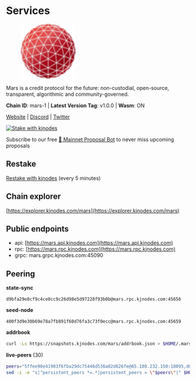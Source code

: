 # Services

<figure><img src="https://raw.githubusercontent.com/kj89/cosmos-images/main/logos/mars.png" width="150" alt=""><figcaption></figcaption></figure>

Mars is a credit protocol for the future: non-custodial,  open-source, transparent, algorithmic and community-governed.

**Chain ID**: mars-1 | **Latest Version Tag**: v1.0.0 | **Wasm**: ON

[Website](https://marsprotocol.io) | [Discord](https://discord.gg/marsprotocol) | [Twitter](https://twitter.com/mars_protocol)

[![Stake with kjnodes](https://i.ibb.co/cr44Q8j/button-stake-with-kjnodes.png)](https://restake.app/mars/marsvaloper1p9t4gr40rnpdwqacxgcqp7ffrfw908nu020g4n)

Subscribe to our free [🤖 Mainnet Proposal Bot](https://t.me/kjnodes_proposal_bot) to never miss upcoming proposals

## Restake

[Restake with kjnodes](https://restake.app/mars/marsvaloper1p9t4gr40rnpdwqacxgcqp7ffrfw908nu020g4n) (every 5 minutes)
## Chain explorer
[https://explorer.kjnodes.com/mars](https://explorer.kjnodes.com/mars)

## Public endpoints

* api: [https://mars.api.kjnodes.com](https://mars.api.kjnodes.com)
* rpc: [https://mars.rpc.kjnodes.com](https://mars.rpc.kjnodes.com)
* grpc: mars.grpc.kjnodes.com:45090

## Peering

**state-sync**

```text
d9bfa29e0cf9c4ce0cc9c26d98e5d97228f93b0b@mars.rpc.kjnodes.com:45656
```

**seed-node**

```text
400f3d9e30b69e78a7fb891f60d76fa3c73f0ecc@mars.rpc.kjnodes.com:45659
```

**addrbook**
```bash
curl -Ls https://snapshots.kjnodes.com/mars/addrbook.json > $HOME/.mars/config/addrbook.json
```

**live-peers** (30)
```bash
peers="5ffee90e41903f6fba29dc75446d536a02d626fe@65.108.232.150:18095,d0dbb50a474888b8bed04bf8a23ac6b8bae443ee@5.79.79.80:18095,04bd5d9511f40dd4bec23cc261d7838d9f8326cf@213.32.24.201:26656,be7d56127ef887d095b2f55f09be5fee1969d922@146.59.52.48:18095,c46be592341987eae20ac681cb08d2abcc02ab9a@137.74.4.20:2000,d9bfa29e0cf9c4ce0cc9c26d98e5d97228f93b0b@65.109.88.38:45656,73be725377cc966d8da48f751085de4d1581b391@185.242.112.32:27651,d2a2c21754be65ad4a4f1de1f6163f681a6e8af8@192.99.44.79:18556,7583038c5f21ef6ddb60692469cfd80c97dd585d@88.218.224.126:26656,76969af1bccdd4dcc511741b171c3d4ccb837ba6@146.59.85.223:18556,b88814bddfccd85289d7201bfd6fc6c4b3342ab2@178.162.165.193:36095,6bcae846a2dc02b86ef6a0950655e65522da4e56@65.109.106.169:26656,c0e6bf4193accabc14171ce163e704dcec5ea5df@51.91.215.170:36095,d563325034a2401db69388d1c6ccd0df9009c28b@51.79.21.8:26656,59bb909c57664fafe88bf1b6924769c15a769ba4@65.108.125.236:3000,84f821d36d45cc0cdaa4ff05297e888bb0d9de8f@85.237.193.111:26656,c3763808d3ed05c475b8a31cdd97fc522c088f4f@162.55.245.149:12020,62246c0c33a1a5a9f0fb4b40ab45db39cab5c44f@165.22.199.234:26130,7bcc2e490b6aa2536d68de0881cba2ee7134840c@139.59.8.48:26130,ca5a76c51bbbc57f839e6ed08953d3926eaa6e5b@34.159.232.61:26656,be494851610016cff8853796a99c3ad46d8d1b5b@65.108.76.242:36095,f983785fc56c1eda751233550e13380bebd6a2fe@65.108.46.248:56656,ebc272824924ea1a27ea3183dd0b9ba713494f83@185.16.39.158:27056,d933a425e567c28b4695acbbf0d6cfa6c68cf0c5@65.108.72.156:26656,4a10096e178d36c5d6a6ad8adb2f17f4e6667671@51.159.214.226:33003,969af6a39a0f7e8a17b92d90888360ad92248626@65.108.132.107:2000,86baedb502883a67947c84f62f3b6b89fc630988@107.155.81.98:26656,6cbdee8a3fd9dc83b8296275c96e5372dbc3b143@148.113.159.123:26656,436baf65a7e0e79c2c5453798ae72e71213ec502@18.216.221.25:26656,9e7f28b8c0ac9d8d17bb17a390421d540a29eb3f@154.26.158.158:18556"
sed -i -e "s|^persistent_peers *=.*|persistent_peers = \"$peers\"|" $HOME/.mars/config/config.toml
```
